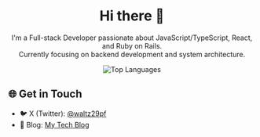 <div align="center">
  <h1>Hi there 👋</h1>
  
  <p>
    I'm a Full-stack Developer passionate about JavaScript/TypeScript, React, and Ruby on Rails.<br>
    Currently focusing on backend development and system architecture.
  </p>

  <img
    alt="Top Languages"
    src="https://github-readme-stats.vercel.app/api/top-langs/?username=waltz29pf&layout=compact&theme=onedark"
  />
</div>

<h2>🌐 Get in Touch</h2>

- 🐦 X (Twitter): [@waltz29pf](https://x.com/waltz29pf)
- 📝 Blog: [My Tech Blog](https://microcms-nextjs-blog-tau.vercel.app/)
